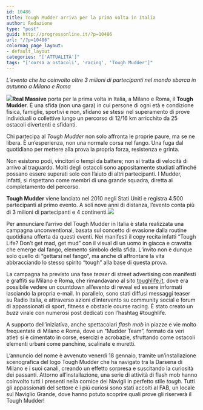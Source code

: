 ```yaml
---
id: 10486
title: Tough Mudder arriva per la prima volta in Italia
author: Redazione
type: "post"
guid: http://progressonline.it/?p=10486
url: "/?p=10486"
colormag_page_layout:
- default_layout
categories: "['ATTUALITÀ']"
tags: "['corsa a ostacoli', 'racing', 'Tough Mudder']"
---
```


*L’evento che ha coinvolto oltre 3 milioni di partecipanti nel mondo sbarca in autunno a Milano e Roma*

**![](https://progressonline.it/wp-content/uploads/2019/01/Graffito_biodegradabile_Tough_Life-e1548152088713-768x1024.jpg)Real Massive** porta per la prima volta in Italia, a Milano e Roma, il **Tough Mudder**. È una sfida (non una gara) in cui persone di ogni età e condizione fisica, famiglie, sportivi e non, sfidano se stessi nel superamento di prove individuali o collettive lungo un percorso di 12/16 km arricchito da 25 ostacoli divertenti e sfidanti.

Chi partecipa al *Tough Mudder* non solo affronta le proprie paure, ma se ne libera. È un’esperienza, non una normale corsa nel fango. Una fuga dal quotidiano per mettere alla prova la propria forza, resistenza e grinta.

Non esistono podi, vincitori o tempi da battere; non si tratta di velocità di arrivo al traguardo. Molti degli ostacoli sono appositamente studiati affinché possano essere superati solo con l’aiuto di altri partecipanti. I Mudder, infatti, si rispettano come membri di una grande squadra, diretta al completamento del percorso.

**Tough Mudder** viene lanciato nel 2010 negli Stati Uniti e registra 4.500 partecipanti al primo evento. A soli nove anni di distanza, l’evento conta più di 3 milioni di partecipanti e 4 continenti.![](https://progressonline.it/wp-content/uploads/2019/01/Tough_Mudder-200x300.jpg)

Per annunciare l’arrivo del Tough Mudder in Italia è stata realizzata una campagna unconventional, basata sul concetto di evasione dalla routine quotidiana offerta da questi eventi. Nei manifesti il copy recita infatti “Tough Life? Don’t get mad, get mud” con il visual di un uomo in giacca e cravatta che emerge dal fango, elemento simbolo della sfida. L’invito non è dunque solo quello di “gettarsi nel fango”, ma anche di affrontare la vita abbracciando lo stesso spirito “tough” alla base di questa prova.

La campagna ha previsto una fase *teaser* di street advertising con manifesti e graffiti su Milano e Roma, che rimandavano al sito [toughlife.it](https://toughlife.it), dove era possibile vedere un countdown all’evento di reveal ed essere informati lasciando la propria e-mail. In parallelo, sono stati diffusi messaggi teaser su Radio Italia, e attraverso azioni d’intervento su community social e forum di appassionati di sport, fitness e obstacle course racing. È stato creato un *buzz* virale con numerosi post dedicati con l’hashtag #toughlife.

A supporto dell’iniziativa, anche spettacolari *flash mob* in piazze e vie molto frequentate di Milano e Roma, dove un “Mudder Team”, formato da veri atleti si è cimentato in corse, esercizi e acrobazie, sfruttando come ostacoli elementi urbani come panchine, scalinate e muretti.

L’annuncio del nome è avvenuto venerdì 18 gennaio, tramite un’installazione scenografica del logo Tough Mudder che ha navigato tra la Darsena di Milano e i suoi canali, creando un effetto sorpresa e suscitando la curiosità dei passanti. Attorno all’installazione, una serie di attività di flash mob hanno coinvolto tutti i presenti nella cornice dei Navigli in perfetto stile *tough*. Tutti gli appassionati del settore e i più curiosi sono stati accolti al FAB, un locale sul Naviglio Grande, dove hanno potuto scoprire quali prove gli riserverà il Tough Mudder!